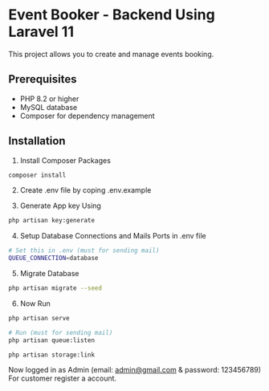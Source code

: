 # Event Booker - Backend Using Laravel 11

This project allows you to create and manage events booking.

## Prerequisites

-   PHP 8.2 or higher
-   MySQL database
-   Composer for dependency management

## Installation

1. Install Composer Packages

```bash
composer install
```

2. Create .env file by coping .env.example

3. Generate App key Using

```bash
php artisan key:generate
```

4. Setup Database Connections and Mails Ports in .env file

```bash
# Set this in .env (must for sending mail)
QUEUE_CONNECTION=database
```

5. Migrate Database

```bash
php artisan migrate --seed
```

6. Now Run

```bash
php artisan serve

# Run (must for sending mail)
php artisan queue:listen

php artisan storage:link
```
Now logged in as Admin (email: admin@gmail.com & password: 123456789)
For customer register a account. 
